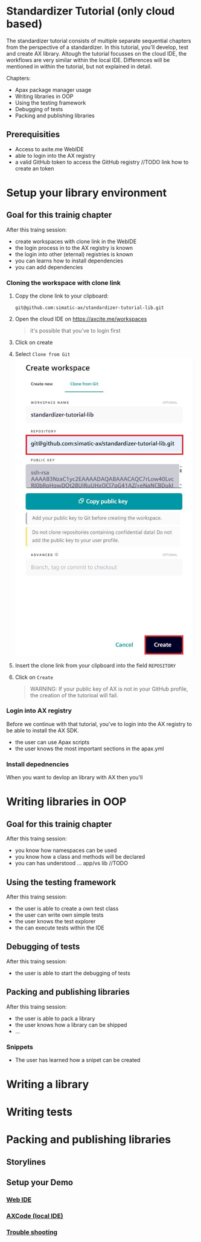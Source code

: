 # Standardizer Tutorial (only cloud based)

The standardizer tutorial consists of multiple separate sequential chapters from the perspective of a standardizer. 
In this tutorial, you'll develop, test and create AX library. 
Altough the tutorial focusses on the cloud IDE, the workflows are very similar within the local IDE. Differences will be mentioned in within the tutorial, but not explained in detail.

Chapters:
- Apax package manager usage
- Writing libraries in OOP
- Using the testing framework
- Debugging of tests
- Packing and publishing libraries


## Prerequisities
- Access to axite.me WebIDE
- able to login into the AX registry
- a valid GitHub token to access the GitHub registry //TODO link how to create an token


# Setup your library environment

## Goal for this trainig chapter
After this traing session:
- create workspaces with clone link in the WebIDE
- the login process in to the AX registry is known
- the login into other (eternal) registries is known
- you can learns how to install dependencies
- you can add dependencies

### Cloning the workspace with clone link
1. Copy the clone link to your clipboard:

    ```
    git@github.com:simatic-ax/standardizer-tutorial-lib.git
    ```
1. Open the cloud IDE on https://axcite.me/workspaces
    > it's possible that you've to login first
1. Click on create 
1. Select `Clone from Git`
    ![](/doc/images/clone-repo.png)
1. Insert the clone link from your clipboard into the field `REPOSITORY`
1. Click on `Create`
    > WARNING: If your public key of AX is not in your GitHub profile, the creation of the tutorioal will fail. 

### Login into AX registry

Before we continue with that tutorial, you've to login into the AX registry to be able to install the AX SDK.




- the user can use Apax scripts
- the user knows the most important sections in the apax.yml


### Install depednencies
When you want to devlop an library with AX then you'll 

# Writing libraries in OOP

## Goal for this trainig chapter

After this traing session:
- you know how namespaces can be used
- you know how a class and methods will be declared
- you can has understood ... app/vs lib //TODO
 
## Using the testing framework
After this traing session:
- the user is able to create a own test class
- the user can write own simple tests 
- the user knows the test explorer
- the can execute tests within the IDE

## Debugging of tests
After this traing session:
- the user is able to start the debugging of tests

## Packing and publishing libraries
After this traing session:
- the user is able to pack a library
- the user knows how a library can be shipped
- ...

### Snippets
- The user has learned how a snipet can be created


# Writing a library
# Writing tests
# Packing and publishing libraries

## Storylines


## Setup your Demo

### [Web IDE](./doc/WebIDE.md)

### [AXCode (local IDE)](./doc/AxCode.md)

### [Trouble shooting](./doc/Storylines/Troubleshooting.md)
